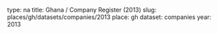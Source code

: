 type: na
title: Ghana / Company Register (2013)
slug: places/gh/datasets/companies/2013
place: gh
dataset: companies
year: 2013
